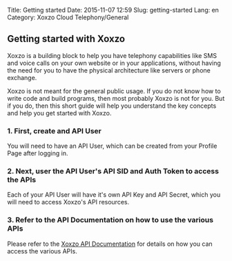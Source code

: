 Title: Getting started
Date: 2015-11-07 12:59
Slug: getting-started
Lang: en
Category: Xoxzo Cloud Telephony/General

## Getting started with Xoxzo

Xoxzo is a building block to help you have telephony capabilities like SMS and voice calls on your own website or in your applications, without having the need for you to have the physical architecture like servers or phone exchange.

Xoxzo is not meant for the general public usage. If you do not know how to write code and build programs, then most probably Xoxzo is not for you. But if you do, then this short guide will help you understand the key concepts and help you get started with Xoxzo.

### 1.  First, create and API User

You will need to have an API User, which can be created from your Profile Page after logging in. 

### 2.  Next, user the API User's API SID and Auth Token to access the APIs

Each of your API User will have it's own API Key and API Secret, which you will need to access Xoxzo's API resources. 

### 3.  Refer to the API Documentation on how to use the various APIs

Please refer to the [Xoxzo API Documentation](http://docs.xoxzo.com/en/) for details on how you can access the various APIs.

